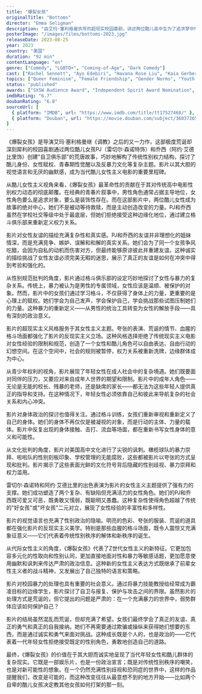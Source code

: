 ```yaml
---
title: "爆裂女孩"
originalTitle: "Bottoms"
director: "Emma Seligman"
description: "由艾玛·塞利格曼执导的超现实校园喜剧，讲述两位酷儿高中生为了追求梦中情人啦啦队员而创立课后格斗俱乐部的故事。这部影片以极度夸张的手法探讨了酷儿身份认同、女性友谊、性别权力颠覆和青春期性觉醒等深刻主题，成为新时代酷儿女性主义的代表作品。"
posterImage: "/images/films/bottoms-2023.jpg"
releaseDate: 2023-08-25
year: 2023
country: "美国"
duration: "92 min"
contentLanguage: "en"
genre: ["Comedy", "LGBTQ+", "Coming-of-Age", "Dark Comedy"]
cast: ["Rachel Sennott", "Ayo Edebiri", "Havana Rose Liu", "Kaia Gerber", "Nicholas Galitzine", "Dagmara Domińczyk", "Marshawn Lynch"]
topics: ["Queer Feminism", "Female Friendship", "Gender Norms", "Youth Rights", "Anti-Sexual Violence", "Body Politics", "Cultural Critique", "Gender Politics"]
status: "published"
awards: ["SXSW Audience Award", "Independent Spirit Award Nomination", "GLAAD Media Award Nomination"]
imdbRating: "6.7"
doubanRating: "6.8"
sourceUrl: [
  { platform: "IMDB", url: "https://www.imdb.com/title/tt17527468/" },
  { platform: "Douban", url: "https://movie.douban.com/subject/36037265/" }
]
---
```


《爆裂女孩》是导演艾玛·塞利格曼继《调教》之后的又一力作，这部极度荒诞却深刻犀利的校园喜剧通过两位酷儿女孩PJ（雷切尔·森诺特饰）和乔西（阿约·艾德比里饰）创建"自卫俱乐部"的荒唐故事，巧妙地解构了传统性别权力结构，探讨了酷儿身份、女性赋权、青春期性觉醒以及反暴力文化等复杂主题。影片以其大胆的视觉语言和无厌的幽默感，成为当代酷儿女性主义电影的重要里程碑。

从酷儿女性主义视角来看，《爆裂女孩》最革命性的贡献在于其对传统高中电影性别权力动态的彻底颠覆。在经典的青春片叙事中，男性角色通常占据主导地位，女性角色要么是追求对象，要么是装饰性存在。而在这部影片中，两位酷儿女性成为故事的绝对中心，她们不是被动等待救赎，而是主动创造改变的力量。PJ和乔西虽然在学校社交等级中处于最底层，但她们拒绝接受这种边缘化地位，通过建立格斗俱乐部来重新定义权力关系。

影片对女性友谊的描绘充满复杂性和真实感。PJ和乔西的友谊并非理想化的姐妹情深，而是充满竞争、嫉妒、误解和和解的真实关系。她们会为了同一个女孩争风吃醋，会因为自私的动机而伤害对方，但最终能够原谅彼此并重建友谊。这种诚实的描绘挑战了女性友谊必须完美无暇的迷思，展示了真正的友谊是如何在冲突中得到考验和强化的。

从性别规范批判的角度，影片通过格斗俱乐部的设定巧妙地探讨了女性与暴力的复杂关系。传统上，暴力被认为是男性的专属领域，女性应该是温顺、被保护的对象。然而，影片中的女孩们通过学习格斗，不仅获得了身体上的力量，更重要的是心理上的赋权。她们学会为自己发声，学会保护自己，学会挑战那些试图压制她们的力量。这种暴力的重新定义——从男性的统治工具转变为女性的解放手段——具有深刻的政治意义。

影片的超现实主义风格服务于其女性主义主题。夸张的表演、荒诞的情节、血腥的格斗场面都强化了影片的反现实主义立场。这种风格选择拒绝了传统现实主义电影对女性经验的限制和规范，创造了一个女性和酷儿角色可以自由表达、自由行动的幻想空间。在这个空间中，社会的规则被暂停，权力关系被重新洗牌，边缘群体成为中心。

从青少年权利的视角，影片展现了年轻女性在成人社会中的复杂境遇。她们既要面对同伴的压力，又要应对来自成年人世界的期望和限制。影片中的成年人角色——无论是无能的校长、残暴的老师，还是缺席的家长——都无法为这些年轻人提供真正的指导和支持。在这种情况下，年轻女性必须依靠自己和彼此来导航复杂的社会关系和内心冲突。

影片对身体政治的探讨也值得关注。通过格斗训练，女孩们重新审视和重新定义了自己的身体。她们的身体不再仅仅是被凝视的对象，而是行动的主体、力量的载体。影片中反复出现的身体接触、击打、流血等场面，都在重新书写女性身体的意义和可能性。

从文化批判的角度，影片对美国高中文化进行了尖锐的讽刺。橄榄球队的暴力崇拜、啦啦队的性别刻板印象、学校管理的无能腐败，这些都被影片以夸张的方式呈现和批判。影片揭示了这些表面光鲜的文化符号背后隐藏的性别歧视、暴力崇拜和权力滥用。

雷切尔·森诺特和阿约·艾德比里的出色表演为影片的女性主义主题提供了强有力的支撑。她们成功塑造了两个复杂、有缺陷但充满活力的女性角色。她们的PJ和乔西既可爱又可恶，既勇敢又懦弱，既聪明又愚蠢。这种复杂性使得角色超越了传统的"好女孩"或"坏女孩"二元对立，展现了女性经验的丰富性和多样性。

影片的视觉语言也充满了性别政治的隐喻。明亮的色彩、夸张的服装、荒诞的道具都在强化影片的反现实主义美学。特别是那些血腥的格斗场面，既令人震惊又充满象征意义——它们代表着传统性别秩序的解体和新秩序的诞生。

从代际女性主义的角度，《爆裂女孩》代表了Z世代女性主义的新特征。它更加包容多元化的性取向和性别认同，更加直接地面对性和暴力等敏感话题，更加愿意使用幽默和讽刺来传达严肃的政治信息。这种新的女性主义表达方式既继承了前辈女性主义者的战斗精神，又发展出了自己独特的语言和策略。

影片对校园暴力的处理也具有重要的社会意义。通过将暴力技能教授给经常成为霸凌目标的边缘学生，影片探讨了自卫与报复、保护与攻击之间的界限。虽然影片的处理方式是荒诞的，但它提出的问题是严肃的：在一个充满暴力的世界中，弱势群体应该如何保护自己？

影片的结局虽然混乱而荒诞，但却充满了希望。女孩们最终学会了真正的友谊、真正的勇气和真正的自我接纳。她们不再需要通过欺骗或操纵来获得她们想要的东西，而是通过诚实和勇气来面对挑战。这种成长既是个人的，也是政治的——它代表着一代年轻女性拒绝接受既定的性别角色，勇敢地创造自己的道路。

最终，《爆裂女孩》的价值在于其大胆而诚实地呈现了当代年轻女性和酷儿群体的复杂现实。它既是一部娱乐片，也是一份政治宣言；既是对传统性别秩序的嘲笑，也是对新可能性的想象。在一个仍然充满性别歧视和恐同症的世界中，这样的作品提醒我们，改变是可能的，而这种改变往往从最意想不到的地方开始——比如两个自卑的酷儿女孩决定教其他女孩如何打架的那一刻。